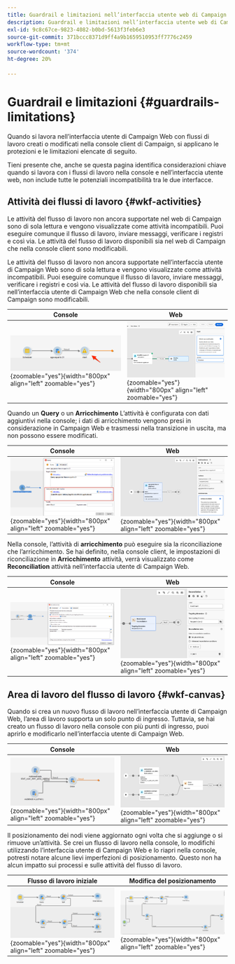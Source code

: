 ```yaml
---
title: Guardrail e limitazioni nell’interfaccia utente web di Campaign
description: Guardrail e limitazioni nell’interfaccia utente web di Campaign
exl-id: 9c8c67ce-9823-4082-b0bd-5613f3feb6e3
source-git-commit: 371bccc8371d9ff4a9b1659510953ff7776c2459
workflow-type: tm+mt
source-wordcount: '374'
ht-degree: 20%

---
```


# Guardrail e limitazioni {#guardrails-limitations}

Quando si lavora nell’interfaccia utente di Campaign Web con flussi di lavoro creati o modificati nella console client di Campaign, si applicano le protezioni e le limitazioni elencate di seguito.

Tieni presente che, anche se questa pagina identifica considerazioni chiave quando si lavora con i flussi di lavoro nella console e nell’interfaccia utente web, non include tutte le potenziali incompatibilità tra le due interfacce.

## Attività dei flussi di lavoro {#wkf-activities}

Le attività del flusso di lavoro non ancora supportate nel web di Campaign sono di sola lettura e vengono visualizzate come attività incompatibili. Puoi eseguire comunque il flusso di lavoro, inviare messaggi, verificare i registri e così via. Le attività del flusso di lavoro disponibili sia nel web di Campaign che nella console client sono modificabili.

Le attività del flusso di lavoro non ancora supportate nell’interfaccia utente di Campaign Web sono di sola lettura e vengono visualizzate come attività incompatibili. Puoi eseguire comunque il flusso di lavoro, inviare messaggi, verificare i registri e così via. Le attività del flusso di lavoro disponibili sia nell’interfaccia utente di Campaign Web che nella console client di Campaign sono modificabili.

| Console | Web |
| --- | --- |
| ![](assets/limitations-activities-console.png){zoomable=&quot;yes&quot;}{width="800px" align="left" zoomable="yes"} | ![](assets/limitations-activities-web.png){zoomable=&quot;yes&quot;}{width="800px" align="left" zoomable="yes"} |

Quando un **Query** o un **Arricchimento** L’attività è configurata con dati aggiuntivi nella console; i dati di arricchimento vengono presi in considerazione in Campaign Web e trasmessi nella transizione in uscita, ma non possono essere modificati.

| Console | Web |
| --- | --- |
| ![](assets/limitations-options-console.png){zoomable=&quot;yes&quot;}{width="800px" align="left" zoomable="yes"} | ![](assets/limitations-options-web.png){zoomable=&quot;yes&quot;}{width="800px" align="left" zoomable="yes"} |

Nella console, l’attività di **arricchimento** può eseguire sia la riconciliazione che l’arricchimento. Se hai definito, nella console client, le impostazioni di riconciliazione in **Arricchimento** attività, verrà visualizzato come **Reconciliation** attività nell’interfaccia utente di Campaign Web.

| Console | Web |
| --- | --- |
| ![](assets/limitations-enrichment-console.png){zoomable=&quot;yes&quot;}{width="800px" align="left" zoomable="yes"} | ![](assets/limitations-enrichment-web.png){zoomable=&quot;yes&quot;}{width="800px" align="left" zoomable="yes"} |

## Area di lavoro del flusso di lavoro {#wkf-canvas}

Quando si crea un nuovo flusso di lavoro nell’interfaccia utente di Campaign Web, l’area di lavoro supporta un solo punto di ingresso. Tuttavia, se hai creato un flusso di lavoro nella console con più punti di ingresso, puoi aprirlo e modificarlo nell’interfaccia utente di Campaign Web.

| Console | Web |
| --- | --- |
| ![](assets/limitations-multiple-console.png){zoomable=&quot;yes&quot;}{width="800px" align="left" zoomable="yes"} | ![](assets/limitations-multiple-web.png){zoomable=&quot;yes&quot;}{width="800px" align="left" zoomable="yes"} |

Il posizionamento dei nodi viene aggiornato ogni volta che si aggiunge o si rimuove un’attività. Se crei un flusso di lavoro nella console, lo modifichi utilizzando l’interfaccia utente di Campaign Web e lo riapri nella console, potresti notare alcune lievi imperfezioni di posizionamento. Questo non ha alcun impatto sui processi e sulle attività del flusso di lavoro.

| Flusso di lavoro iniziale | Modifica del posizionamento |
| --- | --- |
| ![](assets/limitations-positioning1.png){zoomable=&quot;yes&quot;}{width="800px" align="left" zoomable="yes"} | ![](assets/limitations-positioning2.png){zoomable=&quot;yes&quot;}{width="800px" align="left" zoomable="yes"} |
